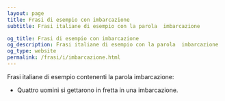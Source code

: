 ```yaml
---
layout: page
title: Frasi di esempio con imbarcazione 
subtitle: Frasi italiane di esempio con la parola  imbarcazione

og_title: Frasi di esempio con imbarcazione 
og_description: Frasi italiane di esempio con la parola  imbarcazione
og_type: website
permalink: /frasi/i/imbarcazione.html
---
```


Frasi italiane di esempio contenenti la parola imbarcazione:


- Quattro uomini si gettarono in fretta in una imbarcazione.

